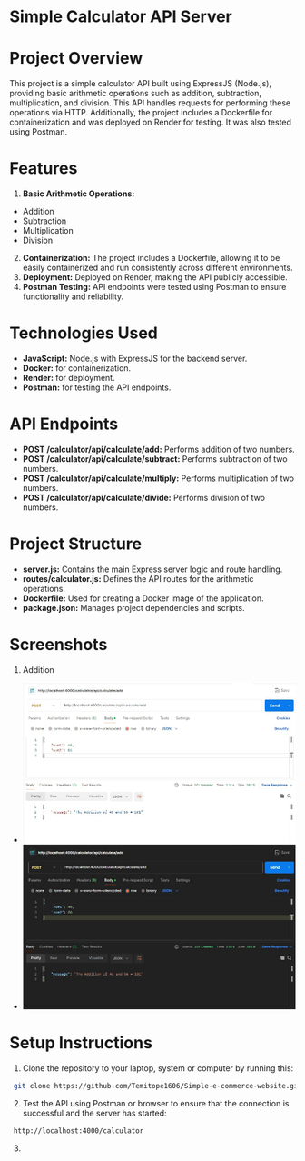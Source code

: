 # Simple Calculator API Server

# Project Overview
This project is a simple calculator API built using ExpressJS (Node.js), providing basic arithmetic operations such as addition, subtraction, multiplication, and division. This API handles requests for performing these operations via HTTP. Additionally, the project includes a Dockerfile for containerization and was deployed on Render for testing. It was also tested using Postman.

# Features
1. **Basic Arithmetic Operations:**
- Addition
- Subtraction 
- Multiplication 
- Division
2. **Containerization:** The project includes a Dockerfile, allowing it to be easily containerized and run consistently across different environments.
3. **Deployment:** Deployed on Render, making the API publicly accessible.
4. **Postman Testing:** API endpoints were tested using Postman to ensure functionality and reliability.


# Technologies Used

- **JavaScript:** Node.js with ExpressJS for the backend server.
- **Docker:** for containerization.
- **Render:** for deployment.
- **Postman:** for testing the API endpoints.


# API Endpoints

- **POST /calculator/api/calculate/add:** Performs addition of two numbers.
- **POST /calculator/api/calculate/subtract:** Performs subtraction of two numbers.
- **POST /calculator/api/calculate/multiply:** Performs multiplication of two numbers.
- **POST /calculator/api/calculate/divide:** Performs division of two numbers.


# Project Structure

- **server.js:** Contains the main Express server logic and route handling.
- **routes/calculator.js:** Defines the API routes for the arithmetic operations.
- **Dockerfile:** Used for creating a Docker image of the application.
- **package.json:** Manages project dependencies and scripts.


# Screenshots

1. Addition
- ![addition Screenshot](screenshots/1..jpg)
- ![addition Screenshot](screenshots/1.1.jpg)




# Setup Instructions

1. Clone the repository to your laptop, system or computer by running this: 
```bash
 git clone https://github.com/Temitope1606/Simple-e-commerce-website.git
```
2. Test the API using Postman or browser to ensure that the connection is successful and the server has started:
```bash
 http://localhost:4000/calculator
 ```

3. 
